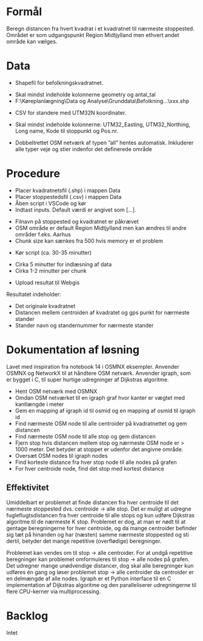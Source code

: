 # Formål

Beregn distancen fra hvert kvadrat i et kvadratnet til nærmeste stoppested. 
Området er som udgangspunkt Region Midtjylland men ethvert andet område kan vælges.


# Data

* Shapefil for befolkningskvadratnet.
- Skal mindst indeholde kolonnerne geometry og antal_tal
- F:\Køreplanlægning\Data og Analyse\Grunddata\Befolkning\...\xxx.shp
* CSV for standere med UTM32N koordinater.
- Skal mindst indeholde kolonnerne: UTM32_Easting, UTM32_Northing, Long name, Kode til stoppunkt og Pos.nr.
* Dobbeltrettet OSM netværk af typen ”all” hentes automatisk. Inkluderer alle typer veje og stier indenfor det definerede område



# Procedure

* Placer kvadratnetsfil (.shp) i mappen Data
* Placer stoppestedsfil (.csv) i mappen Data
* Åben script i VSCode og kør
* Indtast inputs. Default værdi er angivet som [...].
- Filnavn på stoppested og kvadratnet er påkrævet
- OSM område er default Region Midtjylland men kan ændres til andre områder f.eks. Aarhus
- Chunk size kan sænkes fra 500 hvis memory er et problem
* Kør script (ca. 30-35 minutter)
- Cirka 5 minutter for indlæsning af data
- Cirka 1-2 minutter per chunk
* Upload resultat til Webgis

Resultatet indeholder:
* Det originale kvadratnet
* Distancen mellem centroiden af kvadratet og gps punkt for nærmeste stander
* Stander navn og standernummer for nærmeste stander


# Dokumentation af løsning

Lavet med inspiration fra notebook 14 i OSMNX eksempler.
Anvender OSMNX og NetworkX til at håndtere OSM netværk.
Anvender igraph, som er bygget i C, til super hurtige udregninger af Dijkstras algoritme. 

* Hent OSM netværk med OSMNX
* Omdan OSM netværket til en igraph graf hvor kanter er vægtet med kantlængde i meter
* Gem en mapping af igraph id til osmid og en mapping af osmid til igraph id
* Find nærmeste OSM node til alle centroider på kvadratnettet og gem distancen
* Find nærmeste OSM node til alle stop og gem distancen
* Fjern stop hvis distancen mellem stop og nærmeste OSM node er > 1000 meter. Det betyder at stoppet er udenfor det angivne område.
* Oversæt OSM nodes til igraph nodes
* Find korteste distance fra hver stop node til alle nodes på grafen
* For hver centroide node, find det stop med kortest distance


## Effektivitet

Umiddelbart er problemet at finde distancen fra hver centroide til det nærmeste stoppested dvs. centroide $\rightarrow$ alle stop. Det er muligt at udregne fugleflugtsdistancen fra hver centroide til alle stops og kun udføre Dijkstras algoritme til de nærmeste K stop.
Problemet er dog, at man er nødt til at gentage beregningerne for hver centroide, og da mange centroider befinder sig tæt på hinanden og har (næsten) samme nærmeste stoppested og sti dertil, betyder det mange repetitive (overflødige) beregninger.

Problemet kan vendes om til stop $\rightarrow$ alle centroider. For at undgå repetitive beregninger kan problemet omformuleres til stop $\rightarrow$ alle nodes på grafen. Det udregner mange unødvendige distancer, dog skal alle beregninger kun udføres én gang og løser problemet stop $\rightarrow$ alle centroider da centroider er en delmængde af alle nodes.
Igraph er et Python interface til en C implementation af Dijkstras algoritme og den paralleliserer udregningerne til flere CPU-kerner via multiprocessing.


# Backlog

Intet